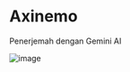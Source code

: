 # Axinemo
Penerjemah dengan Gemini AI

![image](https://github.com/user-attachments/assets/22490b48-8a06-4320-9fa0-c6be2a717469)


